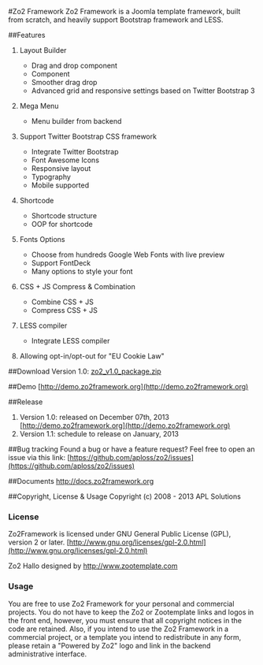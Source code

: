 #Zo2 Framework
Zo2 Framework is a Joomla template framework, built from scratch, and heavily support Bootstrap framework and LESS.

##Features
1. Layout Builder

	+ Drag and drop component
	+ Component
	+ Smoother drag drop
	+ Advanced grid and responsive settings based on Twitter Bootstrap 3
	
2. Mega Menu

	+ Menu builder from backend

3. Support Twitter Bootstrap CSS framework

	+ Integrate Twitter Bootstrap
	+ Font Awesome Icons
	+ Responsive layout
	+ Typography
	+ Mobile supported

4. Shortcode

	+ Shortcode structure
	+ OOP for shortcode

5. Fonts Options

	+ Choose from hundreds Google Web Fonts with live preview
	+ Support FontDeck
	+ Many options to style your font

6. CSS + JS Compress & Combination

	+ Combine CSS + JS
	+ Compress CSS + JS	

7. LESS compiler

	+ Integrate LESS compiler

8. Allowing opt-in/opt-out for "EU Cookie Law"

##Download
Version 1.0: [zo2_v1.0_package.zip](http://download.zootemplate.com/download/52a6e858f355772e7a0000f5/zo2_v1.0_package.zip)

##Demo
[http://demo.zo2framework.org](http://demo.zo2framework.org)

##Release
1. Version 1.0: released on December 07th, 2013 [http://demo.zo2framework.org](http://demo.zo2framework.org)
1. Version 1.1: schedule to release on January, 2013


##Bug tracking
Found a bug or have a feature request? Feel free to open an issue via this link:
[https://github.com/aploss/zo2/issues](https://github.com/aploss/zo2/issues)

##Documents
http://docs.zo2framework.org

##Copyright, License & Usage
Copyright (c) 2008 - 2013 APL Solutions

### License
Zo2Framework is licensed under GNU General Public License (GPL), version 2 or later.
[http://www.gnu.org/licenses/gpl-2.0.html](http://www.gnu.org/licenses/gpl-2.0.html)

Zo2 Hallo designed by http://www.zootemplate.com

### Usage
You are free to use Zo2 Framework for your personal and commercial projects. You do not have to keep the Zo2 or Zootemplate links and logos in the front end, however, you must ensure that all copyright notices in the code are retained. Also, if you intend to use the Zo2 Framework in a commercial project, or a template you intend to redistribute in any form, please retain a "Powered by Zo2" logo and link in the backend administrative interface.
